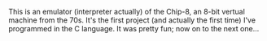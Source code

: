 This is an emulator (interpreter actually) of the Chip-8, an 8-bit vertual machine from the 70s.
It's the first project (and actually the first time) I've programmed in the C language.
It was pretty fun; now on to the next one...
